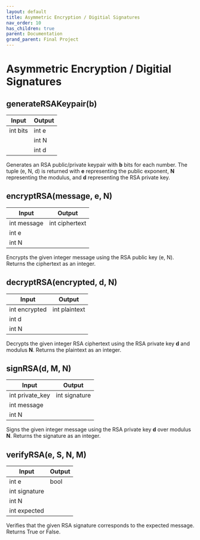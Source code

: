 ```yaml
---
layout: default
title: Asymmetric Encryption / Digitial Signatures
nav_order: 10
has_children: true
parent: Documentation
grand_parent: Final Project
---
```


# Asymmetric Encryption / Digitial Signatures

## generateRSAKeypair(b)

| Input      | Output |
| ----------- | ----------- |
| int bits | int e |
|   | int N |
|  | int d |

Generates an RSA public/private keypair with **b** bits for each number. The tuple (e, N, d) is returned with **e** representing the public exponent, **N** representing the modulus, and **d** representing the RSA private key.

## encryptRSA(message, e, N)

| Input      | Output |
| ----------- | ----------- |
| int message | int ciphertext |
|  int e |  |
| int N |  |

Encrypts the given integer message using the RSA public key 
(e, N). Returns the ciphertext as an integer.

## decryptRSA(encrypted, d, N)

| Input      | Output |
| ----------- | ----------- |
| int encrypted | int plaintext |
|  int d |  |
| int N |  |

Decrypts the given integer RSA ciphertext using the RSA private key **d** and modulus **N**. Returns the plaintext as an integer.

## signRSA(d, M, N)

| Input      | Output |
| ----------- | ----------- |
| int private_key | int signature |
|  int message |  |
| int N |  |

Signs the given integer message using the RSA private key 
**d** over modulus **N**. Returns the signature as an integer.

## verifyRSA(e, S, N, M)

| Input      | Output |
| ----------- | ----------- |
| int e | bool |
|  int signature |  |
| int N |  |
| int expected |  |


Verifies that the given RSA signature corresponds to the expected message. Returns True or False.
